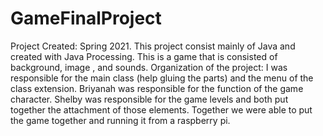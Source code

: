 # GameFinalProject
Project Created: Spring 2021. This project consist mainly of Java and created with Java Processing. This is a game that is consisted of background, image , and sounds. Organization of the project: I was responsible for the main class (help gluing the parts) and the menu of the class extension. Briyanah was responsible for the function of the game character. Shelby was responsible for the game levels and both put together the attachment of those elements. Together we were able to put the game together and running it from a raspberry pi.  
